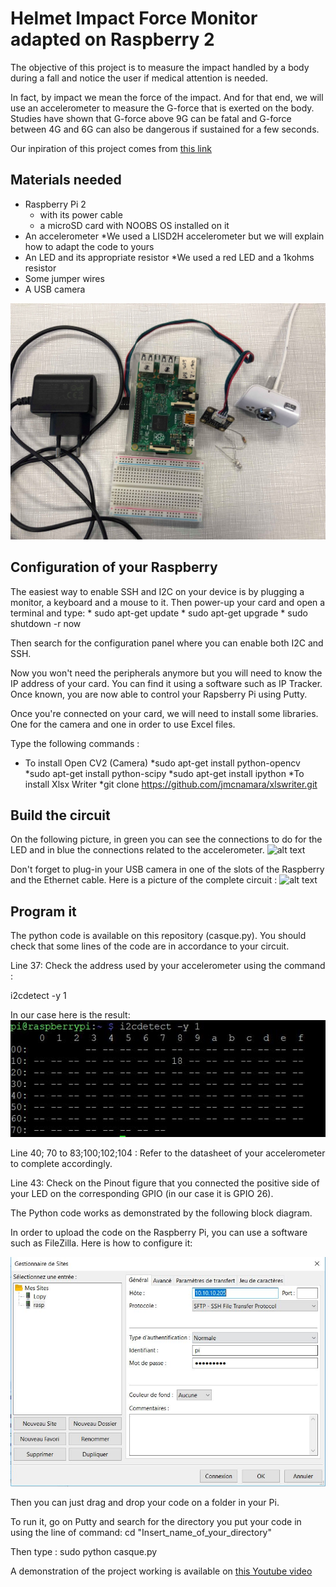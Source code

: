 # Helmet Impact Force Monitor adapted on Raspberry 2

The objective of this project is to measure the impact handled by a body during a fall and notice the user if medical attention is needed.

In fact, by impact we mean the force of the impact. And for that end, we will use an accelerometer to measure the G-force that is exerted on the body.
Studies have shown that G-force above 9G can be fatal and G-force between 4G and 6G can also be dangerous if sustained for a few seconds.

Our inpiration of this project comes from [this link](https://learn.sparkfun.com/tutorials/raspberry-pi-zero-helmet-impact-force-monitor?_ga=2.98552733.34402635.1521538802-1075053833.1521538802)

## Materials needed

* Raspberry Pi 2
	* with its power cable
	* a microSD card with NOOBS OS installed on it
* An accelerometer
	*We used a LISD2H accelerometer but we will explain how to adapt the code to yours
* An LED and its appropriate resistor
	*We used a red LED and a 1kohms resistor
* Some jumper wires
* A USB camera

![alt text](https://github.com/VcVh/Helmet-Impact-Force-Monitor/blob/master/img/materiel.jpg "test")

## Configuration of your Raspberry

The easiest way to enable SSH and I2C on your device is by plugging a monitor, a keyboard and a mouse to it. Then power-up your card and open a terminal and type:
	* sudo apt-get update
	* sudo apt-get upgrade
	* sudo shutdown -r now

Then search for the configuration panel where you can enable both I2C and SSH.

Now you won't need the peripherals anymore but you will need to know the IP address of your card. You can find it using a software such as IP Tracker.
Once known, you are now able to control your Rapsberry Pi using Putty.



Once you're connected on your card, we will need to install some libraries. One for the camera and one in order to use Excel files.

Type the following commands :
* To install Open CV2 (Camera)
	*sudo apt-get install python-opencv
	*sudo apt-get install python-scipy
	*sudo apt-get install ipython
*To install Xlsx Writer
	*git clone https://github.com/jmcnamara/xlswriter.git


## Build the circuit

On the following picture, in green you can see the connections to do for the LED and in blue the connections related to the accelerometer.
![alt text](https://github.com/VcVh/essai/Helmet-Impact-Force-Monitor/blob/master/img/pinout.jpg "test")


Don't forget to plug-in your USB camera in one of the slots of the Raspberry and the Ethernet cable.
Here is a picture of the complete circuit :
![alt text](https://github.com/VcVh/Helmet-Impact-Force-Monitor/blob/master/img/im.jpg "test")

## Program it

The python code is available on this repository (casque.py).
You should check that some lines of the code are in accordance to your circuit.

Line 37: Check the address used by your accelerometer using the command :

i2cdetect -y 1

In our case here is the result:
![alt text](https://github.com/VcVh/Helmet-Impact-Force-Monitor/blob/master/img/i2cdetect.JPG "test")

Line 40; 70 to 83;100;102;104 : Refer to the datasheet of your accelerometer to complete accordingly.

Line 43: Check on the Pinout figure that you connected the positive side of your LED on the corresponding GPIO (in our case it is GPIO 26).

The Python code works as demonstrated by the following block diagram.


In order to upload the code on the Raspberry Pi, you can use a software such as FileZilla.
Here is how to configure it:

![alt text](https://github.com/VcVh/Helmet-Impact-Force-Monitor/blob/master/img/Filezilla.jpg "test")

Then you can just drag and drop your code on a folder in your Pi.

To run it, go on Putty and search for the directory you put your code in using the line of command: cd "Insert_name_of_your_directory"

Then type : sudo python casque.py

A demonstration of the project working is available on [this Youtube video](https://www.youtube.com/watch?v=R443RuSPm10&feature=youtu.be)












